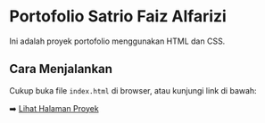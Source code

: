 # Portofolio Satrio Faiz Alfarizi

Ini adalah proyek portofolio menggunakan HTML dan CSS.

## Cara Menjalankan

Cukup buka file `index.html` di browser, atau kunjungi link di bawah:

➡️ [Lihat Halaman Proyek](https://Tioks-coder.github.io/satrio-portfolio)
